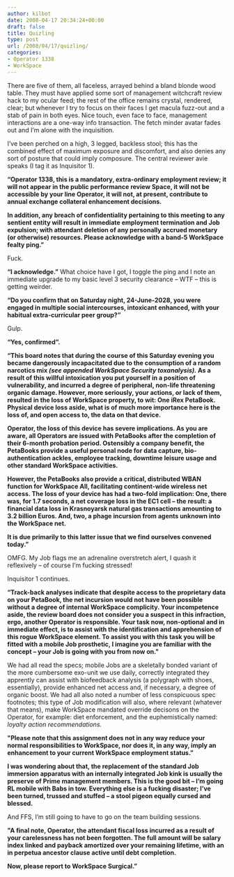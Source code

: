 ```yaml
---
author: kilbot
date: 2008-04-17 20:34:24+00:00
draft: false
title: Quizling
type: post
url: /2008/04/17/quizling/
categories:
- Operator 1338
- WorkSpace
---
```


There are five of them, all faceless, arrayed behind a bland blonde wood table. They must have applied some sort of management witchcraft review hack to my ocular feed; the rest of the office remains crystal, rendered, clear; but whenever I try to focus on their faces I get macula fuzz-out and a stab of pain in both eyes. Nice touch, even face to face, management interactions are a one-way info transaction. The fetch minder avatar fades out and I’m alone with the inquisition.

I’ve been perched on a high, 3 legged, backless stool; this has the combined effect of maximum exposure and discomfort, and also denies any sort of posture that could imply composure. The central reviewer avie speaks (I tag it as Inquisitor 1).

**“Operator 1338, this is a mandatory, extra-ordinary employment review; it will not appear in the public performance review Space, it will not be accessible by your line Operator, it will not, at present, contribute to annual exchange collateral enhancement decisions.**

**In addition, any breach of confidentiality pertaining to this meeting to any sentient entity will result in immediate employment termination and Job expulsion; with attendant deletion of any personally accrued monetary (or otherwise) resources. Please acknowledge with a band-5 WorkSpace fealty ping.”**

Fuck.

**“I acknowledge.”** What choice have I got, I toggle the ping and I note an immediate upgrade to my basic level 3 security clearance – WTF – this is getting weirder.

**“Do you confirm that on Saturday night, 24-June-2028, you were engaged in multiple social intercourses, intoxicant enhanced, with your habitual extra-curricular peer group?”**

Gulp.

**“Yes, confirmed”.**

**“This board notes that during the course of this Saturday evening you became dangerously incapacitated due to the consumption of a random narcotics mix _(see appended WorkSpace Security toxanalysis)._ As a result of this willful intoxication you put yourself in a position of vulnerability, and incurred a degree of peripheral, non-life threatening organic damage. However, more seriously, your actions, or lack of them, resulted in the loss of WorkSpace property, to wit: One iRex PetaBook. Physical device loss aside, what is of much more importance here is the loss of, and open access to, the data on that device.**

**Operator, the loss of this device has severe implications. As you are aware, all Operators are issued with PetaBooks after the completion of their 6-month probation period. Ostensibly a company benefit, the PetaBooks provide a useful personal node for data capture, bio-authentication ackles, employee tracking, downtime leisure usage and other standard WorkSpace activities.**

**However, the PetaBooks also provide a critical, distributed WBAN function for WorkSpace All, facilitating continent-wide wireless net access. The loss of your device has had a two-fold implication: One, there was, for 1.7 seconds, a net coverage loss in the EC1 cell – the result: a financial data loss in Krasnoyarsk natural gas transactions amounting to 3.2 billion Euros. And, two, a phage incursion from agents unknown into the WorkSpace net.**

**It is due primarily to this latter issue that we find ourselves convened today.”**

OMFG. My Job flags me an adrenaline overstretch alert, I quash it reflexively – of course I’m fucking stressed!

Inquisitor 1 continues.

**“Track-back analyses indicate that despite access to the proprietary data on your PetaBook, the net incursion would not have been possible without a degree of internal WorkSpace complicity. Your incompetence aside, the review board does not consider you a suspect in this infraction, ergo, another Operator is responsible. Your task now, non-optional and in immediate effect, is to assist with the identification and apprehension of this rogue WorkSpace element. To assist you with this task you will be fitted with a mobile Job prosthetic, I imagine you are familiar with the concept – your Job is going with you from now on."**

We had all read the specs; mobile Jobs are a skeletally bonded variant of the more cumbersome exo-unit we use daily, correctly integrated they apprently can assist with biofeedback analysis (a polygraph with shoes, essentially), provide enhanced net access and, if necessary, a degree of organic boost. We had all also noted a number of less conspicuous spec footnotes; this type of Job modification will also, where relevant (whatever that means), make WorkSpace mandated override decisons on the Operator, for example: diet enforcement, and the euphemistically named: _loyalty action recommendations._

**"Please note that this assignment does not in any way reduce your normal responsibilities to WorkSpace, nor does it, in any way, imply an enhancement to your current WorkSpace employment status.”**

**I was wondering about that, the replacement of the standard Job immersion apparatus with an internally integrated Job kink is usually the preserve of Prime management members. This is the good bit – I’m going RL mobile with Babs in tow. Everything else is a fucking disaster; I’ve been turned, trussed and stuffed – a stool pigeon equally cursed and blessed.**

And FFS, I’m still going to have to go on the team building sessions.

**"A final note, Operator, the attendant fiscal loss incurred as a result of your carelessness has not been forgotten. The full amount will be salary index linked and payback amortized over your remaining lifetime, with an in perpetua ancestor clause active until debt completion.**

**Now, please report to WorkSpace Surgical.”**
